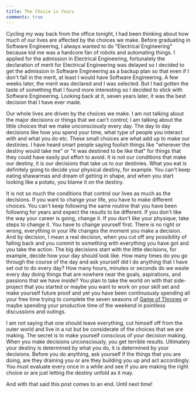 ```yaml
---
title: The Choice is Yours
comments: true
---
```


Cycling my way back from the office tonight, I had been thinking about how much of our lives are affected by the choices we make. Before graduating in Software Engineering, I always wanted to do "Electrical Engineering" because kid me was a hardcore fan of robots and automating things. I applied for the admission in Electrical Engineering, fortunately the declaration of merit for Electrical Engineering was delayed so I decided to get the admission in Software Engineering as a backup plan so that even if I don't fall in the merit, at least I would have Software Engineering. A few weeks later, the merit was declared and I was selected. But I had gotten the taste of something that I found more interesting so I decided to stick with Software Engineering. Looking back at it, seven years later, it was the best decision that I have ever made.

Our whole lives are driven by the choices we make. I am not talking about the major decisions or things that we can't control; I am talking about the little choices that we make unconsciously every day. The day to day decisions like how you spend your time, what type of people you interact with and what you do etc. These small choices are what add up to make our destinies. I have heard smart people saying foolish things like "wherever the destiny would take me" or "it was destined to be like that" for things that they could have easily put effort to avoid. It is not our conditions that make our destiny, it is our decisions that take us to our destinies. What you eat is definitely going to decide your physical destiny, for example. You can't keep eating shawarmas and dream of getting in shape, and when you start looking like a potato, you blame it on the destiny. 

It is not so much the conditions that control our lives as much as the decisions. If you want to change your life, you have to make different choices. You can't keep following the same routine that you have been following for years and expect the results to be different. If you don't like the way your career is going, change it. If you don't like your physique, take steps to change it. You have to change yourself first. There is no right or wrong, everything in your life changes the moment you make a decision. And by decision, I mean a real decision, when you cut off any possibility of falling back and you commit to something with everything you have got and you take the action. The big decisions start with the little decisions, for example, decide how your day should look like. How many times do you go through the course of the day and ask yourself did I do anything that I have set out to do every day? How many hours, minutes or seconds do we waste every day doing things that are nowhere near the goals, aspirations, and passions that we have inside? You plan to take the world on with that side-project that you started or maybe you want to work on your skill set and make yourself future proof and yet you have been continuously spending all your free time trying to complete the seven seasons of [Game of Thrones](http://www.imdb.com/title/tt0944947/) or maybe spending your productive time of the weekend in pointless discussions and outings. 

I am not saying that one should leave everything, cut himself off from the outer world and live in a rut but be considerate of the choices that we are making. The secret is to make yourself conscious of your decision making. When you make decisions unconsciously, you get terrible results. Ultimately your destiny is determined by what you do, it is determined by your decisions. Before you do anything, ask yourself if the things that you are doing, are they draining you or are they building you up and act accordingly. You must evaluate every once in a while and see if you are making the right choice or are just letting the destiny unfold as it may. 

And with that said this post comes to an end. Until next time!
